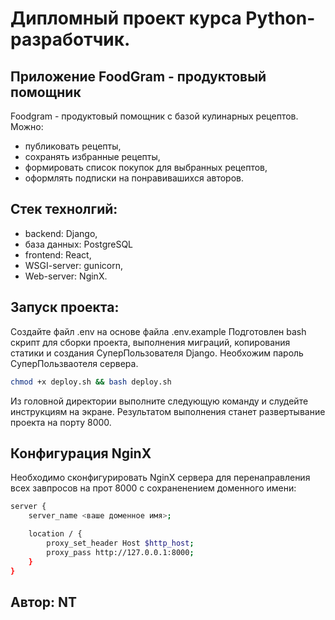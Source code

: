 # Дипломный проект курса Python-разработчик.
## Приложение FoodGram - продуктовый помощник
Foodgram - продуктовый помощник с базой кулинарных рецептов.
Можно:
- публиковать рецепты,
- сохранять избранные рецепты,
- формировать список покупок для выбранных рецептов,
- оформлять подписки на понравивашихся авторов.
## Стек технолгий:
- backend: Django,
- база данных: PostgreSQL
- frontend: React,
- WSGI-server: gunicorn,
- Web-server: NginX.
## Запуск проекта:
Создайте файл .env на основе файла .env.example
Подготовлен bash скрипт для сборки проекта, выполнения миграций, копирования статики и создания СуперПользователя Django.
Необхожим пароль СуперПользваотеля сервера.
~~~bash
chmod +x deploy.sh && bash deploy.sh
~~~
Из головной директории выполните следующую команду и слудейте инструкциям на экране.
Результатом выполнения станет развертывание проекта на порту 8000.
## Конфигурация NginX
Необходимо сконфигурировать NginX сервера для перенаправления всех завпросов на прот 8000 с сохраненением доменного имени:
~~~bash
server {
    server_name <ваше доменное имя>;

    location / {
        proxy_set_header Host $http_host;
        proxy_pass http://127.0.0.1:8000;
    }
}
~~~
## Автор: NT
